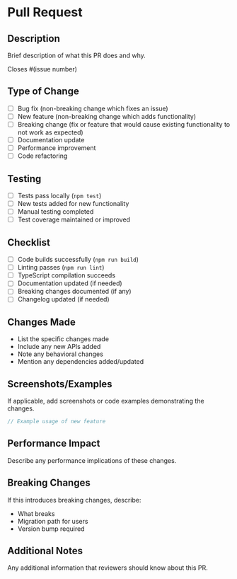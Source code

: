 # Pull Request

## Description

Brief description of what this PR does and why.

Closes #(issue number)

## Type of Change

- [ ] Bug fix (non-breaking change which fixes an issue)
- [ ] New feature (non-breaking change which adds functionality)
- [ ] Breaking change (fix or feature that would cause existing functionality to not work as expected)
- [ ] Documentation update
- [ ] Performance improvement
- [ ] Code refactoring

## Testing

- [ ] Tests pass locally (`npm test`)
- [ ] New tests added for new functionality
- [ ] Manual testing completed
- [ ] Test coverage maintained or improved

## Checklist

- [ ] Code builds successfully (`npm run build`)
- [ ] Linting passes (`npm run lint`)
- [ ] TypeScript compilation succeeds
- [ ] Documentation updated (if needed)
- [ ] Breaking changes documented (if any)
- [ ] Changelog updated (if needed)

## Changes Made

- List the specific changes made
- Include any new APIs added
- Note any behavioral changes
- Mention any dependencies added/updated

## Screenshots/Examples

If applicable, add screenshots or code examples demonstrating the changes.

```typescript
// Example usage of new feature
```

## Performance Impact

Describe any performance implications of these changes.

## Breaking Changes

If this introduces breaking changes, describe:
- What breaks
- Migration path for users
- Version bump required

## Additional Notes

Any additional information that reviewers should know about this PR.
